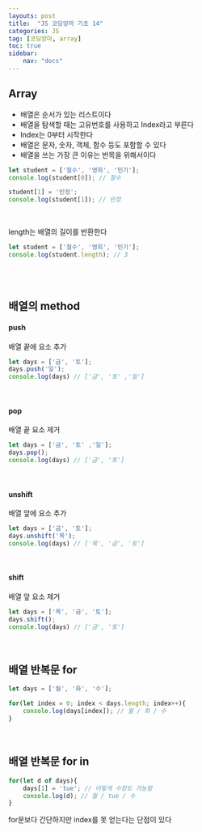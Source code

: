 ```yaml
---
layouts: post
title:  "JS 코딩앙마 기초 14"
categories: JS
tag: [코딩앙마, array]
toc: true
sidebar:
    nav: "docs"
---
```


## Array

<ul>
<li>배열은 순서가 있는 리스트이다</li>
<li>배열을 탐색할 때는 고유번호를 사용하고 Index라고 부른다</li>
<li>Index는 0부터 시작한다</li>
<li>배열은 문자, 숫자, 객체, 함수 등도 포함할 수 있다</li>
<li>배열을 쓰는 가장 큰 이유는 반목을 위해서이다</li>
</ul>


```js
let student = ['철수', '영희', '민기'];
console.log(student[0]); // 철수

student[1] = '민정';
console.log(student[1]); // 민정
```
<br/>

length는 배열의 길이를 반환한다
```js
let student = ['철수', '영희', '민기'];
console.log(student.length); // 3
```

<br/>
<br/>

## 배열의 method

#### push

배열 끝에 요소 추가
```js
let days = ['금', '토'];
days.push('일'); 
console.log(days) // ['금', '토' ,'일']
```
<br/>

#### pop

배열 끝 요소 제거
```js
let days = ['금', '토' ,'일'];
days.pop(); 
console.log(days) // ['금', '토']
```
<br/>

#### unshift

배열 앞에 요소 추가
```js
let days = ['금', '토'];
days.unshift('목'); 
console.log(days) // ['목', '금', '토']
```
<br/>

#### shift

배열 앞 요소 제거
```js
let days = ['목', '금', '토'];
days.shift(); 
console.log(days) // ['금', '토']
```
<br/>

## 배열 반복문 for

```js
let days = ['월', '화', '수'];

for(let index = 0; index < days.length; index++){
    console.log(days[index]); // 월 / 화 / 수
}
```
<br/>

## 배열 반복문 for in

```js
for(let d of days){
    days[1] = 'tue'; // 이렇게 수정도 가능함
    console.log(d); // 월 / tue / 수
}
```

for문보다 간단하지만 index를 못 얻는다는 단점이 있다